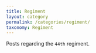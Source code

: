 ```yaml
---
title: Regiment
layout: category
permalink: /categories/regiment/
taxonomy: Regiment
---
```


Posts regarding the `44th` regiment.
